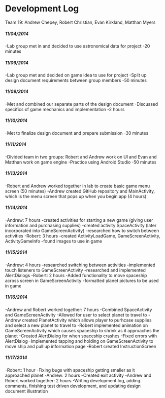 Development Log
=======
Team 19: Andrew Chepey, Robert Christian, Evan Kirkland, Matthan Myers

##### 11/04/2014
-Lab group met in and decided to use astronomical data for project
-20 minutes

##### 11/06/2014
-Lab group met and decided on game idea to use for project
-Split up design document requirements between group members
-50 minutes

##### 11/09/2014
-Met and combined our separate parts of the design document
-Discussed specifics of game mechanics and implementation 
-2 hours

##### 11/10/2014
-Met to finalize design document and prepare submission
-30 minutes

##### 11/11/2014
-Divided team in two groups: Robert and Andrew work on UI and Evan and Matthan work on game engine
-Practice using Android Studio
-50 minutes

##### 11/13/2014
-Robert and Andrew worked together in lab to create basic game menu screen (50 minutes)
-Andrew created GitHub repository and MainActivity, which is the menu screen that pops up when you begin app (4 hours)

##### 11/14/2014
-Andrew: 7 hours
  -created activities for starting a new game (giving user information and purchasing supplies)
  -created activity SpaceActivity (later incorporated into GameScreenActivity)
  -researched how to switch between activities
-Robert: 3 hours
  -created ActivityLoadGame, GameScreenActivity, ActivityGameInfo
  -found images to use in game
  
##### 11/15/2014
-Andrew: 4 hours
  -researched switching between activities
  -implemented touch listeners to GameScreenActivity
  -researched and implemented AlertDialogs
-Robert: 2 hours
  -Added functionality to move spaceship across screen in GameScreenActivity
  -formatted planet pictures to be used in game

##### 11/16/2014
-Andrew and Robert worked together: 7 hours
  -Combined SpaceActivity and GameScreenActivity
  -Allowed for user to select planet to travel to 
  -Andrew created PlanetActivity which allows player to purhcase supplies and select a new planet to travel to
  -Robert implemented animation on GameScreenActivity which causes spaceship to shrink as it approaches the planet
  -Created AlertDialog for when spaceship crashes
  -Fixed errors with AlertDialog
  -Implemented tapping and holding on GameScreenActivity to move ship and pull up information page
  -Robert created InstructionScreen
  
##### 11/17/2014
-Robert: 1 hour
  -Fixing bugs with spaceship getting smaller as it approached planet
-Andrew: 2 hours
  -Created exit activity
-Andrew and Robert worked together: 2 hours
  -Writing development log, adding comments, finishing test driven development, and updating design document illustration
